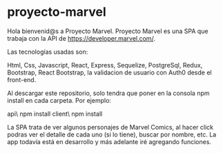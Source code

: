 # proyecto-marvel

Hola bienvenid@s a Proyecto Marvel. 
Proyecto Marvel es una SPA que trabaja con la API de https://developer.marvel.com/.

Las tecnologías usadas son:

Html, Css, Javascript, React, Express, Sequelize, PostgreSql, Redux, Bootstrap, React Bootstrap, la validacion de usuario 
con Auth0 desde el front-end.

Al descargar este repositorio, solo tendra que poner en la consola npm install en cada carpeta. Por ejemplo:


api\ npm install
client\ npm install


La SPA trata de ver algunos personajes de Marvel Comics, al hacer click podras ver el detalle de cada uno (si lo tiene), buscar por
nombre, etc.
La app todavía está en desarrollo y más adelante iré agregando funciones.
